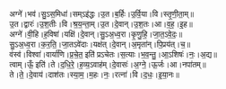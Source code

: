 

  
अग्ने॑।भव॑।सु॒ऽस॒मिधा॑।सम्ऽइ॑द्धः।उ॒त।ब॒र्हिः।उ॒र्वि॒या।वि।स्तृ॒णी॒ता॒म्॥  
उ॒त।द्वारः॑।उ॒श॒तीः।वि।श्र॒य॒न्ता॒म्।उ॒त।दे॒वान्।उ॒श॒तः।आ।व॒ह॒।इ॒ह॥  
अग्ने॑।वी॒हि।ह॒विषा॑।यक्षि॑।दे॒वान्।सु॒ऽअ॒ध्व॒रा।कृ॒णु॒हि॒।जा॒त॒ऽवे॒दः॒॥  
सु॒ऽअ॒ध्व॒रा।क॒र॒ति॒।जा॒तऽवे॑दाः।यक्ष॑त्।दे॒वान्।अ॒मृता॑न्।पि॒प्रय॑त्।च॒॥  
वंस्व॑।विश्वा॑।वार्या॑णि।प्र॒चे॒त॒ इति॑ प्रऽचेतः।स॒त्याः।भ॒व॒न्तु॒।आ॒ऽशिषः॑।नः॒।अ॒द्य॥  
त्वाम्।ऊँ॒ इति॑।ते।द॒धि॒रे॒।ह॒व्य॒ऽवाह॑म्।दे॒वासः॑।अ॒ग्ने॒।ऊ॒र्जः।आ।नपा॑तम्॥  
ते।ते॒।दे॒वाय॑।दाश॑तः।स्या॒म॒।म॒हः।नः॒।रत्ना॑।वि।द॒धः॒।इ॒या॒नः॥  
